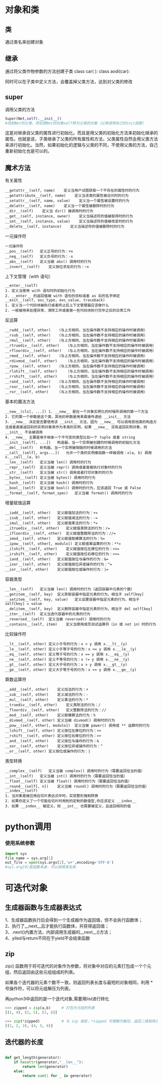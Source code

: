 # 对象和类

## 类

通过类名来创建对象

## 继承

通过将父类作物参数的方法创建子类
class car( ):
class aodi(car):

同时可以在子类中定义方法，会覆盖掉父类方法，达到对父类的修改

## super

调用父类的方法

```python
Super(Net,self).__init__()
#找到Net的父类，然后把Net的对象self转为父类的对象（父类调用自己的init函数）
```


这是对继承自父类的属性进行初始化。而且是用父类的初始化方法来初始化继承的属性。也就是说，子类继承了父类的所有属性和方法，父类属性自然会用父类方法来进行初始化。当然，如果初始化的逻辑与父类的不同，不使用父类的方法，自己重新初始化也是可以的。

## 魔术方法

有关属性

```
__getattr__(self, name)    定义当用户试图获取一个不存在的属性时的行为
__getattribute__(self, name)    定义当该类的属性被访问时的行为
__setattr__(self, name, value)    定义当一个属性被设置时的行为
__delattr__(self, name)    定义当一个属性被删除时的行为
__dir__(self)    定义当 dir() 被调用时的行为
__get__(self, instance, owner)    定义当描述符的值被取得时的行为
__set__(self, instance, value)    定义当描述符的值被改变时的行为
__delete__(self, instance)    定义当描述符的值被删除时的行为
```


一元操作符

```
一元操作符
__pos__(self)	定义正号的行为：+x
__neg__(self)	定义负号的行为：-x
__abs__(self)	定义当被 abs() 调用时的行为
__invert__(self)	定义按位求反的行为：~x

```


上下文管理（with 语句）

```
__enter__(self)	
1. 定义当使用 with 语句时的初始化行为
2. __enter__ 的返回值被 with 语句的目标或者 as 后的名字绑定
__exit__(self, exc_type, exc_value, traceback)	
1. 定义当一个代码块被执行或者终止后上下文管理器应该做什么
2. 一般被用来处理异常，清除工作或者做一些代码块执行完毕之后的日常工作

```


反运算

```
__radd__(self, other)	（与上方相同，当左操作数不支持相应的操作时被调用）
__rsub__(self, other)	（与上方相同，当左操作数不支持相应的操作时被调用）
__rmul__(self, other)	（与上方相同，当左操作数不支持相应的操作时被调用）
__rtruediv__(self, other)	（与上方相同，当左操作数不支持相应的操作时被调用）
__rfloordiv__(self, other)	（与上方相同，当左操作数不支持相应的操作时被调用）
__rmod__(self, other)	（与上方相同，当左操作数不支持相应的操作时被调用）
__rdivmod__(self, other)	（与上方相同，当左操作数不支持相应的操作时被调用）
__rpow__(self, other)	（与上方相同，当左操作数不支持相应的操作时被调用）
__rlshift__(self, other)	（与上方相同，当左操作数不支持相应的操作时被调用）
__rrshift__(self, other)	（与上方相同，当左操作数不支持相应的操作时被调用）
__rand__(self, other)	（与上方相同，当左操作数不支持相应的操作时被调用）
__rxor__(self, other)	（与上方相同，当左操作数不支持相应的操作时被调用）
__ror__(self, other)	（与上方相同，当左操作数不支持相应的操作时被调用）

```


基本的魔法方法

```
__new__(cls[, ...])	1. __new__ 是在一个对象实例化的时候所调用的第一个方法
2. 它的第一个参数是这个类，其他的参数是用来直接传递给 __init__ 方法
3. __new__ 决定是否要使用该 __init__ 方法，因为 __new__ 可以调用其他类的构造方法或者直接返回别的实例对象来作为本类的实例，如果 __new__ 没有返回实例对象，则 __init__ 不会被调用
4. __new__ 主要是用于继承一个不可变的类型比如一个 tuple 或者 string
__init__(self[, ...])	构造器，当一个实例被创建的时候调用的初始化方法
__del__(self)	析构器，当一个实例被销毁的时候调用的方法
__call__(self[, args...])	允许一个类的实例像函数一样被调用：x(a, b) 调用 x.__call__(a, b)
__len__(self)	定义当被 len() 调用时的行为
__repr__(self)	定义当被 repr() 调用或者直接执行对象时的行为
__str__(self)	定义当被 str() 调用或者打印对象时的行为
__bytes__(self)	定义当被 bytes() 调用时的行为
__hash__(self)	定义当被 hash() 调用时的行为
__bool__(self)	定义当被 bool() 调用时的行为，应该返回 True 或 False
__format__(self, format_spec)	定义当被 format() 调用时的行为

```


增量赋值运算

```
__iadd__(self, other)	定义赋值加法的行为：+=
__isub__(self, other)	定义赋值减法的行为：-=
__imul__(self, other)	定义赋值乘法的行为：*=
__itruediv__(self, other)	定义赋值真除法的行为：/=
__ifloordiv__(self, other)	定义赋值整数除法的行为：//=
__imod__(self, other)	定义赋值取模算法的行为：%=
__ipow__(self, other[, modulo])	定义赋值幂运算的行为：**=
__ilshift__(self, other)	定义赋值按位左移位的行为：<<=
__irshift__(self, other)	定义赋值按位右移位的行为：>>=
__iand__(self, other)	定义赋值按位与操作的行为：&=
__ixor__(self, other)	定义赋值按位异或操作的行为：^=
__ior__(self, other)	定义赋值按位或操作的行为：|=

```


容器类型

```
__len__(self)	定义当被 len() 调用时的行为（返回容器中元素的个数）
__getitem__(self, key)	定义获取容器中指定元素的行为，相当于 self[key]
__setitem__(self, key, value)	定义设置容器中指定元素的行为，相当于 self[key] = value
__delitem__(self, key)	定义删除容器中指定元素的行为，相当于 del self[key]
__iter__(self)	定义当迭代容器中的元素的行为
__reversed__(self)	定义当被 reversed() 调用时的行为
__contains__(self, item)	定义当使用成员测试运算符（in 或 not in）时的行为

```


比较操作符

```
__lt__(self, other)	定义小于号的行为：x < y 调用 x.__lt__(y)
__le__(self, other)	定义小于等于号的行为：x <= y 调用 x.__le__(y)
__eq__(self, other)	定义等于号的行为：x == y 调用 x.__eq__(y)
__ne__(self, other)	定义不等号的行为：x != y 调用 x.__ne__(y)
__gt__(self, other)	定义大于号的行为：x > y 调用 x.__gt__(y)
__ge__(self, other)	定义大于等于号的行为：x >= y 调用 x.__ge__(y)
```


算数运算符

```
__add__(self, other)	定义加法的行为：+
__sub__(self, other)	定义减法的行为：-
__mul__(self, other)	定义乘法的行为：*
__truediv__(self, other)	定义真除法的行为：/
__floordiv__(self, other)	定义整数除法的行为：//
__mod__(self, other)	定义取模算法的行为：%
__divmod__(self, other)	定义当被 divmod() 调用时的行为
__pow__(self, other[, modulo])	定义当被 power() 调用或 ** 运算时的行为
__lshift__(self, other)	定义按位左移位的行为：<<
__rshift__(self, other)	定义按位右移位的行为：>>
__and__(self, other)	定义按位与操作的行为：&
__xor__(self, other)	定义按位异或操作的行为：^
__or__(self, other)	定义按位或操作的行为：|
```


类型转换

```
__complex__(self)	定义当被 complex() 调用时的行为（需要返回恰当的值）
__int__(self)	定义当被 int() 调用时的行为（需要返回恰当的值）
__float__(self)	定义当被 float() 调用时的行为（需要返回恰当的值）
__round__(self[, n])	定义当被 round() 调用时的行为（需要返回恰当的值）
__index__(self)	
1. 当对象是被应用在切片表达式中时，实现整形强制转换
2. 如果你定义了一个可能在切片时用到的定制的数值型,你应该定义 __index__
3. 如果 __index__ 被定义，则 __int__ 也需要被定义，且返回相同的值

```


# python调用

### 使用系统参数

```python
import sys
file_name = sys.arg[1]
out_file = open(sys.argv[2],'w+',encoding='UTF-8')
#sys.arg[0]是函数本身，可以调用其名称
```


# 可迭代对象

## 生成器函数与生成器表达式

1、生成器函数执行后会得到一个生成器作为返回值，但不会执行函数体；\
2、执行了\_\_next\_\_后才能执行函数体，并获得返回值；\
3、.next()内置方法，内部调用生成器的\_\_next\_\_()方法；\
4、yiled与return不同在于yield不会结束函数



## zip

zip() 函数用于将可迭代的对象作为参数，将对象中对应的元素打包成一个个元组，然后返回由这些元组组成的列表。

如果各个迭代器的元素个数不一致，则返回列表长度与最短的对象相同，利用 * 号操作符，可以将元组解压为列表。

再python3中返回的是一个迭代对象,需要用list进行转化

```python
>>> zipped = zip(a,b)     # 打包为元组的列表
[(1, 4), (2, 5), (3, 6)]

>>> zip(*zipped)          # 与 zip 相反，*zipped 可理解为解压，返回二维矩阵式
[(1, 2, 3), (4, 5, 6)]
```


## 迭代器的长度

```python

def get_length(generator):
    if hasattr(generator,"__len__"):
        return len(generator)
    else:
        return sum(1 for _ in generator)
```

